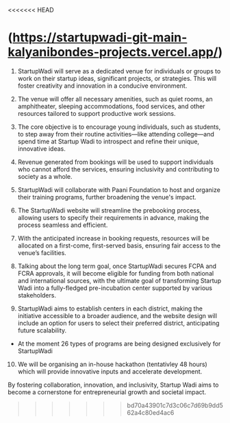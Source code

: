 <<<<<<< HEAD


(https://startupwadi-git-main-kalyanibondes-projects.vercel.app/)
=======
1. StartupWadi will serve as a dedicated venue for individuals or groups to work on their startup ideas, significant projects, or strategies. This will foster creativity and innovation in a conducive environment.

2. The venue will offer all necessary amenities, such as quiet rooms, an amphitheater, sleeping accommodations, food services, and other resources tailored to support productive work sessions.

3. The core objective is to encourage young individuals, such as students, to step away from their routine activities—like attending college—and spend time at Startup Wadi to introspect and refine their unique, innovative ideas.

4. Revenue generated from bookings will be used to support individuals who cannot afford the services, ensuring inclusivity and contributing to society as a whole.

5. StartupWadi will collaborate with Paani Foundation to host and organize their training programs, further broadening the venue's impact.

6. The StartupWadi website will streamline the prebooking process, allowing users to specify their requirements in advance, making the process seamless and efficient.

7. With the anticipated increase in booking requests, resources will be allocated on a first-come, first-served basis, ensuring fair access to the venue’s facilities.

8. Talking about the long term goal, once StartupWadi secures FCPA and FCRA approvals, it will become eligible for funding from both national and international sources, with the ultimate goal of transforming Startup Wadi into a fully-fledged pre-incubation center supported by various stakeholders.

9. StartupWadi aims to establish centers in each district, making the initiative accessible to a broader audience, and the website design will include an option for users to select their preferred district, anticipating future scalability.

- At the moment 26 types of programs are being designed exclusively for StartupWadi

10. We will be organising an in-house hackathon (tentativley 48 hours) which will provide innovative inputs and accelerate development.

By fostering collaboration, innovation, and inclusivity, Startup Wadi aims to become a cornerstone for entrepreneurial growth and societal impact.
>>>>>>> bd70a43901c7d3c06c7d69b9dd562a4c80ed4ac6
